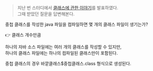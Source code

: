 > 지난 번 스터디에서 [클래스에 관한 이야기](https://github.com/woowacourse-study/2022-effective-java/pull/54)를 발표하였다.  
> 그때 받았던 질문을 답변해본다.

중첩 클래스를 작성한 java 파일을 컴파일하면 몇 개의 클래스 파일이 생기는가?

👉 클래스 개수만큼

하나의 자바 소스 파일에는 여러 개의 클래스를 작성할 수 있지만,  
하나의 클래스 파일에는 하나의 컴파일된 클래스만이 포함된다.

중첩 클래스의 경우 바깥클래스$중첩클래스.class 형식으로 생성된다.